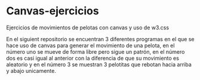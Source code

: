 # Canvas-ejercicios
Ejercicios de movimientos de pelotas con canvas y uso de w3.css


En el siguient repositorio se encuentran 3 diferentes programas en el que se hace uso de canvas para generar el movimiento de una pelota, en el número uno se mueve de forma libre pero sigue un patrón, en el número dos es casi igual al anterior con la diferencia de que su movimiento es aleatorio y en el número 3 se muestran 3 pelotitas que rebotan hacia arriba y abajo unicamente.
